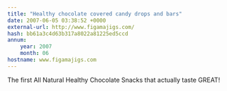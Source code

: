 ```yaml
---
title: "Healthy chocolate covered candy drops and bars"
date: 2007-06-05 03:38:52 +0000
external-url: http://www.figamajigs.com/
hash: bb61a3c4d63b317a8022a81225ed5ccd
annum:
    year: 2007
    month: 06
hostname: www.figamajigs.com
---
```


The first All Natural Healthy Chocolate Snacks that actually taste GREAT!
